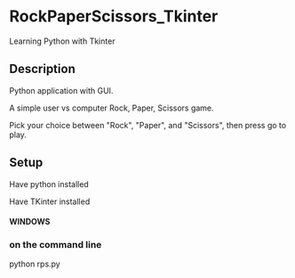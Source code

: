 # RockPaperScissors_Tkinter
Learning Python with Tkinter 

## Description

Python application with GUI. 

A simple user vs computer Rock, Paper, Scissors game. 

Pick your choice between "Rock", "Paper", and "Scissors", then press go to play.


## Setup
Have python installed 

Have TKinter installed

#### WINDOWS
### on the command line
python rps.py
